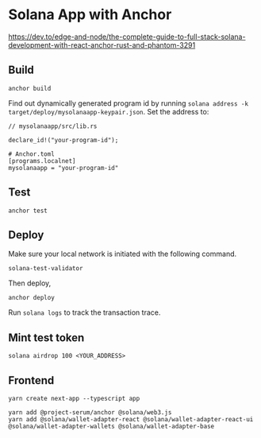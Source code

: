 # Solana App with Anchor
https://dev.to/edge-and-node/the-complete-guide-to-full-stack-solana-development-with-react-anchor-rust-and-phantom-3291

## Build
```
anchor build
```
Find out dynamically generated program id by running `solana address -k target/deploy/mysolanaapp-keypair.json`.
Set the address to:
```
// mysolanaapp/src/lib.rs

declare_id!("your-program-id");
```

```
# Anchor.toml
[programs.localnet]
mysolanaapp = "your-program-id"
```

## Test
```
anchor test
```

## Deploy
Make sure your local network is initiated with the following command.
```
solana-test-validator
```
Then deploy,
```
anchor deploy
```
Run `solana logs` to track the transaction trace.

## Mint test token
```
solana airdrop 100 <YOUR_ADDRESS>
```

## Frontend
```
yarn create next-app --typescript app
```
```
yarn add @project-serum/anchor @solana/web3.js
yarn add @solana/wallet-adapter-react @solana/wallet-adapter-react-ui @solana/wallet-adapter-wallets @solana/wallet-adapter-base
```